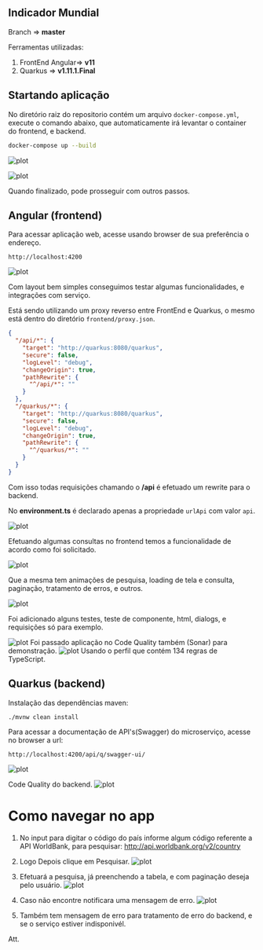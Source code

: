 ## Indicador Mundial

Branch => **master**

Ferramentas utilizadas:

1. FrontEnd Angular=> **v11**
2. Quarkus => **v1.11.1.Final**

## Startando aplicação

No diretório raiz do repositorio contém um arquivo `docker-compose.yml`, execute o comando abaixo, que automaticamente irá levantar
o container do frontend, e backend.

```bash
docker-compose up --build
```

![plot](./imagens/image1.png)

![plot](./imagens/image2.png)

Quando finalizado, pode prosseguir com outros passos.

## Angular (frontend)

Para acessar aplicação web, acesse usando browser de sua preferência o endereço.

```
http://localhost:4200
```

![plot](./imagens/image3.png)

Com layout bem simples conseguimos testar algumas funcionalidades, e integrações com serviço.

Está sendo utilizando um proxy reverso entre FrontEnd e Quarkus,
o mesmo está dentro do diretório `frontend/proxy.json`.

```json
{
  "/api/*": {
    "target": "http://quarkus:8080/quarkus",
    "secure": false,
    "logLevel": "debug",
    "changeOrigin": true,
    "pathRewrite": {
      "^/api/*": ""
    }
  },
  "/quarkus/*": {
    "target": "http://quarkus:8080/quarkus",
    "secure": false,
    "logLevel": "debug",
    "changeOrigin": true,
    "pathRewrite": {
      "^/quarkus/*": ""
    }
  }
}
```

Com isso todas requisições chamando o <b>/api</b> é efetuado um rewrite para o backend.

No <b>environment.ts</b> é declarado apenas a propriedade `urlApi` com valor `api`.

![plot](./imagens/image4.png)

Efetuando algumas consultas no frontend temos a funcionalidade de acordo como foi solicitado.

![plot](./imagens/image5.png)

Que a mesma tem animações de pesquisa, loading de tela e consulta, paginação, tratamento de erros, e outros.

![plot](./imagens/image6.png)

Foi adicionado alguns testes, teste de componente, html, dialogs, e requisições só para exemplo.

![plot](./imagens/image7.png)
Foi passado aplicação no Code Quality também (Sonar) para demonstração.
![plot](./imagens/image9.png)
Usando o perfil que contém 134 regras de TypeScript.

## Quarkus (backend)
Instalação das dependências maven:

```
./mvnw clean install
```

Para acessar a documentação de API's(Swagger) do microserviço, acesse no browser a url:

```
http://localhost:4200/api/q/swagger-ui/
```

![plot](./imagens/image11.png)

Code Quality do backend.
![plot](./imagens/image10.png)

# Como navegar no app

1. No input para digitar o código do país informe algum código referente a API WorldBank, para pesquisar:
   http://api.worldbank.org/v2/country

2. Logo Depois clique em Pesquisar.
   ![plot](./imagens/image3.png)

3. Efetuará a pesquisa, já preenchendo a tabela, e com paginação deseja pelo usuário.
   ![plot](./imagens/image12.png)

4. Caso não encontre notificara uma mensagem de erro.
   ![plot](./imagens/image13.png)

5. Também tem mensagem de erro para tratamento de erro do backend, e se o serviço estiver indisponivél.

Att.
